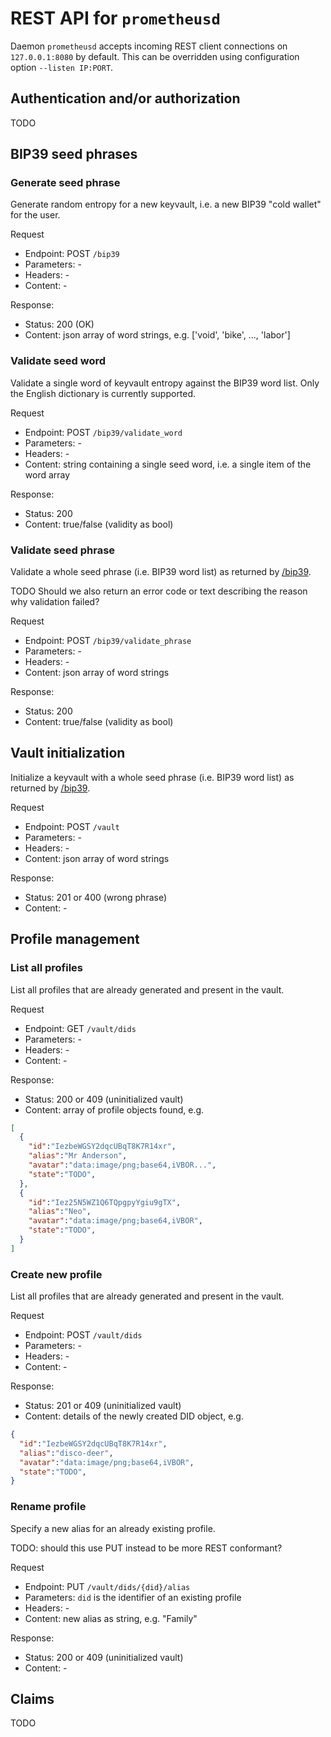 # REST API for `prometheusd`

Daemon `prometheusd` accepts incoming REST client connections on `127.0.0.1:8080` by default.
This can be overridden using configuration option `--listen IP:PORT`.



## Authentication and/or authorization

TODO



## BIP39 seed phrases


### <a name="/bip39"/> Generate seed phrase

Generate random entropy for a new keyvault, i.e. a new BIP39 "cold wallet" for the user.  

Request
* Endpoint: POST `/bip39`
* Parameters: -
* Headers: -
* Content: - 

Response:
* Status: 200 (OK)
* Content: json array of word strings, e.g. ['void', 'bike', ..., 'labor']


### Validate seed word

Validate a single word of keyvault entropy against the BIP39 word list.
Only the English dictionary is currently supported.

Request
* Endpoint: POST `/bip39/validate_word`
* Parameters: - 
* Headers: -
* Content: string containing a single seed word, i.e. a single item of the word array

Response:
* Status: 200
* Content: true/false (validity as bool)


### Validate seed phrase

Validate a whole seed phrase (i.e. BIP39 word list) as returned by [/bip39](#/bip39).

TODO Should we also return an error code or text describing the reason why validation failed?  

Request
* Endpoint: POST `/bip39/validate_phrase`
* Parameters: -
* Headers: -
* Content: json array of word strings

Response:
* Status: 200
* Content: true/false (validity as bool)



## Vault initialization

Initialize a keyvault with a whole seed phrase (i.e. BIP39 word list) as returned by [/bip39](#/bip39).

Request
* Endpoint: POST `/vault`
* Parameters: -
* Headers: -
* Content: json array of word strings

Response:
* Status: 201 or 400 (wrong phrase)
* Content: -



## Profile management

### List all profiles

List all profiles that are already generated and present in the vault.

Request
* Endpoint: GET `/vault/dids`
* Parameters: - 
* Headers: -
* Content: -

Response:
* Status: 200 or 409 (uninitialized vault)
* Content: array of profile objects found, e.g.
```json
[
  {
    "id":"IezbeWGSY2dqcUBqT8K7R14xr",
    "alias":"Mr Anderson",
    "avatar":"data:image/png;base64,iVBOR...",
    "state":"TODO",
  },
  {
    "id":"Iez25N5WZ1Q6TQpgpyYgiu9gTX",
    "alias":"Neo",
    "avatar":"data:image/png;base64,iVBOR",
    "state":"TODO",  
  }
]
```


### Create new profile

List all profiles that are already generated and present in the vault.

Request
* Endpoint: POST `/vault/dids`
* Parameters: - 
* Headers: -
* Content: -

Response:
* Status: 201 or 409 (uninitialized vault)
* Content: details of the newly created DID object, e.g.
```json
{
  "id":"IezbeWGSY2dqcUBqT8K7R14xr",
  "alias":"disco-deer",
  "avatar":"data:image/png;base64,iVBOR",
  "state":"TODO",
}
```

### Rename profile

Specify a new alias for an already existing profile.

TODO: should this use PUT instead to be more REST conformant? 

Request
* Endpoint: PUT `/vault/dids/{did}/alias`
* Parameters: `did` is the identifier of an existing profile
* Headers: -
* Content: new alias as string, e.g. "Family"

Response:
* Status: 200 or 409 (uninitialized vault)
* Content: -



## Claims

TODO